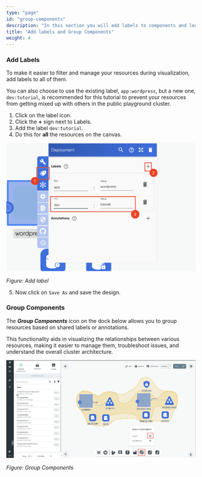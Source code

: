 ```yaml
---
type: "page"
id: "group-components"
description: "In this section you will add labels to components and learn how to group them."
title: "Add labels and Group Components"
weight: 4
---
```


### Add Labels

To make it easier to filter and manage your resources during visualization, add labels to all of them.

You can also choose to use the existing label, `app:wordpress`, but a new one, `dev:tutorial`, is recommended for this tutorial to prevent your resources from getting mixed up with others in the public playground cluster.

1. Click on the label icon.
2. Click the **+** sign next to Labels.
3. Add the label `dev:tutorial`.
4. Do this for **all** the resources on the canvas.

![wp14](wp14.png)

_Figure: Add label_

5. Now click on `Save As` and save the design.

### Group Components

The _**Group Components**_ icon on the dock below allows you to group resources based on shared labels or annotations.

This functionality aids in visualizing the relationships between various resources, making it easier to manage them, troubleshoot issues, and understand the overall cluster architecture.

![wp21](wp21.png)

_Figure: Group Components_
